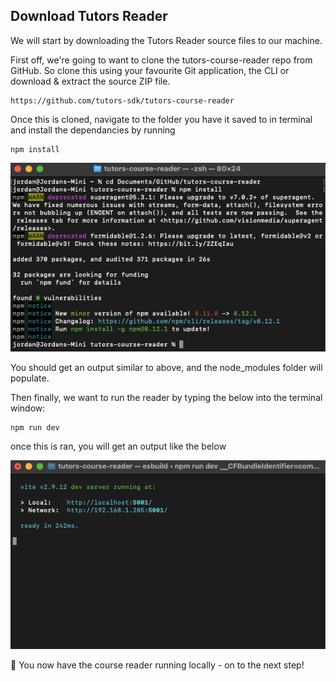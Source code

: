 ## Download Tutors Reader

We will start by downloading the Tutors Reader source files to our machine.

First off, we're going to want to clone the tutors-course-reader repo from GitHub. So clone this using your favourite Git application, the CLI or download & extract the source ZIP file.

~~~
https://github.com/tutors-sdk/tutors-course-reader
~~~

Once this is cloned, navigate to the folder you have it saved to in terminal and install the dependancies by running

~~~
npm install
~~~

![](img/npminstall.png)

You should get an output similar to above, and the node_modules folder will populate.

Then finally, we want to run the reader by typing the below into the terminal window:

~~~
npm run dev
~~~

once this is ran, you will get an output like the below

![](img/npmrundev.png)

🎉 You now have the course reader running locally - on to the next step!
